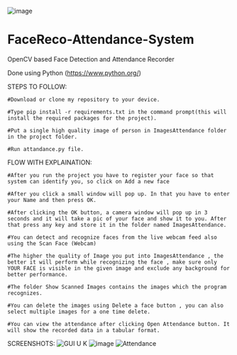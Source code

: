 ![image](https://user-images.githubusercontent.com/123864588/229131151-db8038a4-6395-4523-82fd-d27e2d332573.png)
# FaceReco-Attendance-System
OpenCV based Face Detection and Attendance Recorder 

Done using Python (https://www.python.org/)



STEPS TO FOLLOW:

	#Download or clone my repository to your device.

	#Type pip install -r requirements.txt in the command prompt(this will install the required packages for the project).

	#Put a single high quality image of person in ImagesAttendance folder in the project folder.

	#Run attandance.py file.
	
	
	
FLOW WITH EXPLAINATION:
	
	#After you run the project you have to register your face so that system can identify you, so click on Add a new face

	#After you click a small window will pop up. In that you have to enter your Name and then press OK.

	#After clicking the OK button, a camera window will pop up in 3 seconds and it will take a pic of your face and show it to you. After that press any key and store it in the folder named ImagesAttendance.

	#You can detect and recognize faces from the live webcam feed also using the Scan Face (Webcam)

	#The higher the quality of Image you put into ImagesAttendance , the better it will perform while recognizing the face , make sure only YOUR FACE is visible in the given image and exclude any background for better performance.

	#The folder Show Scanned Images contains the images which the program recognizes.

	#You can delete the images using Delete a face button , you can also select multiple images for a one time delete.

	#You can view the attendance after clicking Open Attendance button. It will show the recorded data in a tabular format.
	
	
	
	


	
SCREENSHOTS:
![GUI U K](https://user-images.githubusercontent.com/123864588/229136204-a1417950-4427-43b2-917b-b28d5f4152f0.png)
![image](https://user-images.githubusercontent.com/123864588/229136408-50c1a7de-cc26-41a1-9bea-5c53d4e13222.png)
![Attendance](https://user-images.githubusercontent.com/123864588/229136791-942f24bf-ba44-497f-bfae-e181908323d9.png)


